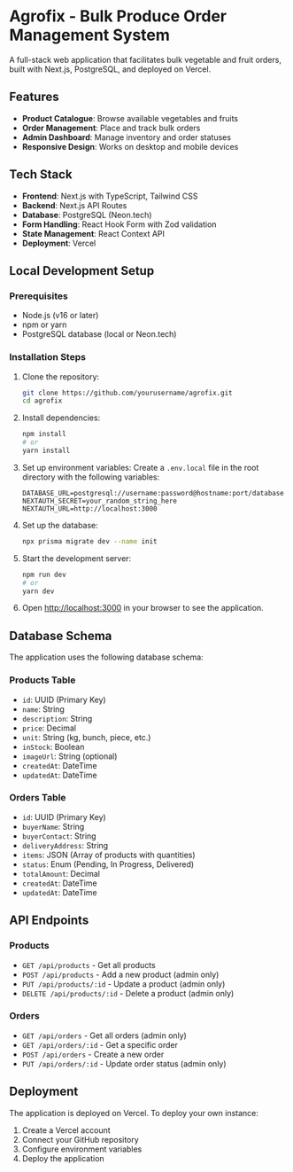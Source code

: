 # Agrofix - Bulk Produce Order Management System

A full-stack web application that facilitates bulk vegetable and fruit orders, built with Next.js, PostgreSQL, and deployed on Vercel.

## Features

- **Product Catalogue**: Browse available vegetables and fruits
- **Order Management**: Place and track bulk orders
- **Admin Dashboard**: Manage inventory and order statuses
- **Responsive Design**: Works on desktop and mobile devices

## Tech Stack

- **Frontend**: Next.js with TypeScript, Tailwind CSS
- **Backend**: Next.js API Routes
- **Database**: PostgreSQL (Neon.tech)
- **Form Handling**: React Hook Form with Zod validation
- **State Management**: React Context API
- **Deployment**: Vercel

## Local Development Setup

### Prerequisites

- Node.js (v16 or later)
- npm or yarn
- PostgreSQL database (local or Neon.tech)

### Installation Steps

1. Clone the repository:
   ```bash
   git clone https://github.com/yourusername/agrofix.git
   cd agrofix
   ```

2. Install dependencies:
   ```bash
   npm install
   # or
   yarn install
   ```

3. Set up environment variables:
   Create a `.env.local` file in the root directory with the following variables:
   ```
   DATABASE_URL=postgresql://username:password@hostname:port/database
   NEXTAUTH_SECRET=your_random_string_here
   NEXTAUTH_URL=http://localhost:3000
   ```

4. Set up the database:
   ```bash
   npx prisma migrate dev --name init
   ```

5. Start the development server:
   ```bash
   npm run dev
   # or
   yarn dev
   ```

6. Open [http://localhost:3000](http://localhost:3000) in your browser to see the application.

## Database Schema

The application uses the following database schema:

### Products Table
- `id`: UUID (Primary Key)
- `name`: String
- `description`: String
- `price`: Decimal
- `unit`: String (kg, bunch, piece, etc.)
- `inStock`: Boolean
- `imageUrl`: String (optional)
- `createdAt`: DateTime
- `updatedAt`: DateTime

### Orders Table
- `id`: UUID (Primary Key)
- `buyerName`: String
- `buyerContact`: String
- `deliveryAddress`: String
- `items`: JSON (Array of products with quantities)
- `status`: Enum (Pending, In Progress, Delivered)
- `totalAmount`: Decimal
- `createdAt`: DateTime
- `updatedAt`: DateTime

## API Endpoints

### Products
- `GET /api/products` - Get all products
- `POST /api/products` - Add a new product (admin only)
- `PUT /api/products/:id` - Update a product (admin only)
- `DELETE /api/products/:id` - Delete a product (admin only)

### Orders
- `GET /api/orders` - Get all orders (admin only)
- `GET /api/orders/:id` - Get a specific order
- `POST /api/orders` - Create a new order
- `PUT /api/orders/:id` - Update order status (admin only)

## Deployment

The application is deployed on Vercel. To deploy your own instance:

1. Create a Vercel account
2. Connect your GitHub repository
3. Configure environment variables
4. Deploy the application

